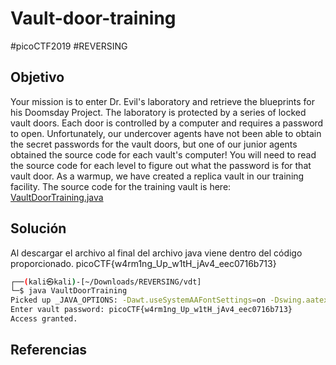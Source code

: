 # Vault-door-training
#picoCTF2019 #REVERSING
## Objetivo
Your mission is to enter Dr. Evil's laboratory and retrieve the blueprints for his Doomsday Project. The laboratory is protected by a series of locked vault doors. Each door is controlled by a computer and requires a password to open. Unfortunately, our undercover agents have not been able to obtain the secret passwords for the vault doors, but one of our junior agents obtained the source code for each vault's computer! You will need to read the source code for each level to figure out what the password is for that vault door. As a warmup, we have created a replica vault in our training facility. The source code for the training vault is here: [VaultDoorTraining.java](https://jupiter.challenges.picoctf.org/static/1afdf83322ee9c0040f8e3a3c047e18b/VaultDoorTraining.java)
## Solución
Al descargar el archivo al final del archivo java viene dentro del código proporcionado.
picoCTF{w4rm1ng_Up_w1tH_jAv4_eec0716b713}

```bash
┌──(kali㉿kali)-[~/Downloads/REVERSING/vdt]
└─$ java VaultDoorTraining      
Picked up _JAVA_OPTIONS: -Dawt.useSystemAAFontSettings=on -Dswing.aatext=true
Enter vault password: picoCTF{w4rm1ng_Up_w1tH_jAv4_eec0716b713}
Access granted.

```

## Referencias

